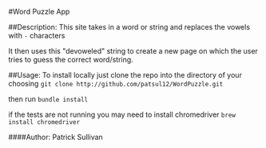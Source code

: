 #Word Puzzle App

##Description:
This site takes in a word or string and replaces the vowels with `-` characters

It then uses this "devoweled" string to create a new page on which the user tries to guess the correct word/string.

##Usage:
To install locally just clone the repo into the directory of your choosing
`git clone http://github.com/patsul12/WordPuzzle.git`

then run
`bundle install`

if the tests are not running you may need to install chromedriver
`brew install chromedriver`

####Author: Patrick Sullivan

